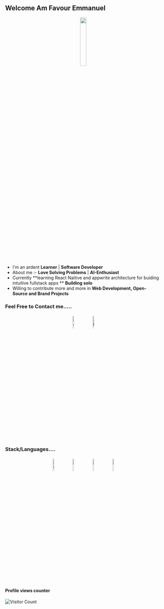 ## Welcome Am Favour Emmanuel

<p align="center">
<img width="20%" src="https://img.icons8.com/ios-filled/96/000000/programming.png"/>
</p>


- I'm an ardent **Learner** | **Software Developer** 
- About me :- **Love Solving Problems** | **AI-Enthusiast**
- Currently **learning React Naitive and appwrite architecture for buiding intuitive fullstack apps ** **Building solo**
- Willing to contribute more and more in **Web Development, Open-Source and Brand Projects**


### Feel Free to Contact me.....

<p align="center">
	<a href="https://github.com/VSOLUTIONSE"><img alt="github" width="10%" style="padding:5px" src="https://img.icons8.com/clouds/100/000000/github.png"/></a>
	<a href="https://www.linkedin.com/in/favour-em"><img alt="linkedin" width="10%" style="padding:5px" src="https://img.icons8.com/clouds/100/000000/linkedin.png"/></a>
</p>

### Stack/Languages....

<p align="center">
	<img width="10%" style="padding:5px" src="https://img.icons8.com/fluency/144/nextjs.png" alt="Next.js Icon"/>
	<img width="10%" style="padding:5px" src="https://img.icons8.com/color/144/000000/python.png"/>
	<img width="10%" style="padding:5px" src="https://img.icons8.com/color/144/000000/javascript.png"/>
        <img width="10%" style="padding:5px" src="https://img.icons8.com/color/144/000000/css3.png"/>
</p>

#### Profile views counter
![Visitor Count](https://profile-counter.glitch.me/{imakash3011}/count.svg)

